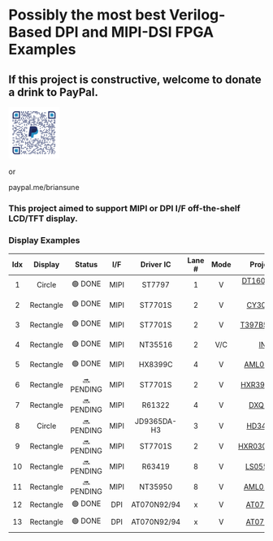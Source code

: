 # Possibly the most best Verilog-Based DPI and MIPI-DSI FPGA Examples

## If this project is constructive, welcome to donate a drink to PayPal.

<img src="images/qrcode.png" style="height:20%; width:20%">

or 

paypal.me/briansune

### This project aimed to support MIPI or DPI I/F off-the-shelf LCD/TFT display.

### Display Examples

|Idx|Display|Status|I/F|Driver IC|Lane #|Mode|Project Link|FPGA|IDE|FPS|W,H,Bpp|
|:-:|:-:|:-:|:-:|:-:|:-:|:-:|:-:|:-:|:-:|:-:|:-:|
|  1 | Circle    | 🟢 DONE    | MIPI | ST7797       | 1 | V   | [DT160BQ-C12-01](https://github.com/briansune/Kintex-7-MIPI-DSI-1.6-inch-LCD) | XC7,ZU | Vivado 2020.2 | 60 |   400,400,[16,24] |
|  2 | Rectangle | 🟢 DONE    | MIPI | ST7701S      | 2 | V   | [CY300H4003](https://github.com/briansune/Kintex-7-MIPI-DSI-2.95-inch-LCD)    | XC7,ZU | Vivado 2020.2 | 60 |   360,640,[16,24] |
|  3 | Rectangle | 🟢 DONE    | MIPI | ST7701S      | 2 | V   | [T397B5-C24-02](https://github.com/briansune/Kintex-7-MIPI-DSI-3.97-inch-LCD) | XC7,ZU | Vivado 2020.2 | 60 |   480,800,[16,24] |
|  4 | Rectangle | 🟢 DONE    | MIPI | NT35516      | 2 | V/C | [INX4.5](https://github.com/briansune/Kintex-7-MIPI-DSI-4.5-inch-LCD)         | XC7,ZU | Vivado 2020.2 | 60 |   540,960,[16,24] |
|  5 | Rectangle | 🟢 DONE    | MIPI | HX8399C      | 4 | V   | [AML055T012A](https://github.com/briansune/Kintex-7-MIPI-DSI-5.5-inch-LCD)    | XC7,ZU | Vivado 2020.2 | 60 | 1080,1920,[16,24] |
|  6 | Rectangle | 🔜 PENDING | MIPI | ST7701S      | 2 | V   | [HXR397HS25PIN]()                                                             | XC7,ZU | Vivado 2020.2 | 60 |   480,800,[16,24] |
|  7 | Rectangle | 🔜 PENDING | MIPI | R61322       | 4 | V   | [DXQ5D0039]()                                                                 | XC7,ZU | Vivado 2020.2 | 60 | 1080,1920,[16,24] |
|  8 | Circle    | 🔜 PENDING | MIPI | JD9365DA-H3  | 3 | V   | [HD34003C39]()                                                                | XC7,ZU | Vivado 2020.2 | 60 |   800,800,[16,24] |
|  9 | Rectangle | 🔜 PENDING | MIPI | ST7701S      | 2 | V   | [HXR030HSD40PIN]()                                                            | XC7,ZU | Vivado 2020.2 | 60 |   360,640,[16,24] |
| 10 | Rectangle | 🔜 PENDING | MIPI | R63419       | 8 | V   | [LS055R1SX04]()                                                               | XC7,ZU | Vivado 2020.2 | 60 | 1440,2560,[16,24] |
| 11 | Rectangle | 🔜 PENDING | MIPI | NT35950      | 8 | V   | [AML055D105G]()                                                               | XC7,ZU | Vivado 2020.2 | 60 | 2160,3840,[16,24] |
| 12 | Rectangle | 🟢 DONE    | DPI  | AT070N92/94  | x | V   | [AT070N92/94](https://github.com/briansune/max-II-cpld-sdram-tft-driver)      | MAX II | Quartus       | 60 |   800,480,24      |
| 13 | Rectangle | 🟢 DONE    | DPI  | AT070N92/94  | x | V   | [AT070N92/94](https://github.com/briansune/Spartan_3_sdram_ftf_driver)        | XC3    | ISE 14.7      | 60 |   800,480,24      |